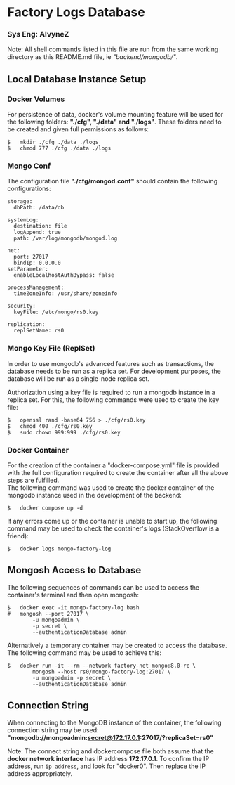 # Factory Logs Database
### Sys Eng: AlvyneZ
Note: All shell commands listed in this file are run from the same
 working directory as this README.md file, ie *"backend/mongodb/"*.

## Local Database Instance Setup
### Docker Volumes
For persistence of data, docker's volume mounting feature will be used
 for the following folders: **"./cfg", "./data" and "./logs"**. These
 folders need to be created and given full permissions as follows:
```
$   mkdir ./cfg ./data ./logs
$   chmod 777 ./cfg ./data ./logs
```

### Mongo Conf
The configuration file **"./cfg/mongod.conf"** should contain the
 following configurations:
```
storage:
  dbPath: /data/db

systemLog:
  destination: file
  logAppend: true
  path: /var/log/mongodb/mongod.log

net:
  port: 27017
  bindIp: 0.0.0.0
setParameter:
  enableLocalhostAuthBypass: false

processManagement:
  timeZoneInfo: /usr/share/zoneinfo

security:
  keyFile: /etc/mongo/rs0.key

replication:
  replSetName: rs0
```

### Mongo Key File (ReplSet) 
In order to use mongodb's advanced features such as transactions, the
 database needs to be run as a replica set. For development purposes,
 the database will be run as a single-node replica set.  

Authorization using a key file is required to run a mongodb instance
 in a replica set. For this, the following commands were used to
 create the key file:
```
$   openssl rand -base64 756 > ./cfg/rs0.key
$   chmod 400 ./cfg/rs0.key
$   sudo chown 999:999 ./cfg/rs0.key
```

### Docker Container
For the creation of the container a "docker-compose.yml" file is
 provided with the full configuration required to create the container
 after all the above steps are fulfilled.  
The following command was used to create the docker container of the
 mongodb instance used in the development of the backend:
```
$   docker compose up -d
```
If any errors come up or the container is unable to start up, the following
 command may be used to check the container's logs (StackOverflow is a
 friend):
```
$   docker logs mongo-factory-log
```

## Mongosh Access to Database
The following sequences of commands can be used to access the container's
 terminal and then open mongosh:
```
$   docker exec -it mongo-factory-log bash
#   mongosh --port 27017 \
        -u mongoadmin \
        -p secret \
        --authenticationDatabase admin
```

Alternatively a temporary container may be created to access the database.
 The following command may be used to achieve this:
```
$   docker run -it --rm --network factory-net mongo:8.0-rc \
        mongosh --host rs0/mongo-factory-log:27017 \
        -u mongoadmin -p secret \
        --authenticationDatabase admin
```

## Connection String
When connecting to the MongoDB instance of the container, the following
 connection string may be used:  
**"mongodb://mongoadmin:secret@172.17.0.1:27017/?replicaSet=rs0"**

Note: The connect string and dockercompose file both assume that the
 **docker network interface** has IP address **172.17.0.1**. To confirm
 the IP address, run ```ip address```, and look for "docker0". Then
 replace the IP address appropriately.
